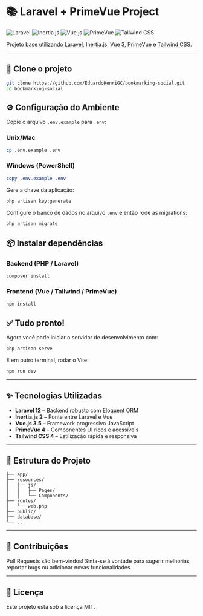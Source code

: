 # 📚 Laravel + PrimeVue Project

![Laravel](https://img.shields.io/badge/Laravel-v12-%23f9322c)
![Inertia.js](https://img.shields.io/badge/Inertia.js-v2-%236b46c1)
![Vue.js](https://img.shields.io/badge/Vue.js-v3.5-%2342b883)
![PrimeVue](https://img.shields.io/badge/PrimeVue-v4-%2310b981)
![Tailwind CSS](https://img.shields.io/badge/Tailwind_CSS-v4-%230284c7)

Projeto base utilizando [Laravel](https://laravel.com/docs/master), [Inertia.js](https://inertiajs.com/), [Vue 3](https://vuejs.org/), [PrimeVue](https://primevue.org/) e [Tailwind CSS](https://tailwindcss.com/).

---

## 🚀 Clone o projeto

```bash
git clone https://github.com/EduardoHenriGC/bookmarking-social.git
cd bookmarking-social
```

## ⚙️ Configuração do Ambiente

Copie o arquivo `.env.example` para `.env`:

### Unix/Mac
```bash
cp .env.example .env
```

### Windows (PowerShell)
```powershell
copy .env.example .env
```

Gere a chave da aplicação:

```bash
php artisan key:generate
```

Configure o banco de dados no arquivo `.env` e então rode as migrations:

```bash
php artisan migrate
```

## 📦 Instalar dependências

### Backend (PHP / Laravel)
```bash
composer install
```

### Frontend (Vue / Tailwind / PrimeVue)
```bash
npm install
```

## ✅ Tudo pronto!

Agora você pode iniciar o servidor de desenvolvimento com:

```bash
php artisan serve
```

E em outro terminal, rodar o Vite:

```bash
npm run dev
```

---

## ✨ Tecnologias Utilizadas

- **Laravel 12** – Backend robusto com Eloquent ORM
- **Inertia.js 2** – Ponte entre Laravel e Vue
- **Vue.js 3.5** – Framework progressivo JavaScript
- **PrimeVue 4** – Componentes UI ricos e acessíveis
- **Tailwind CSS 4** – Estilização rápida e responsiva

---

## 📁 Estrutura do Projeto

```
├── app/
├── resources/
│   ├── js/
│   │   ├── Pages/
│   │   └── Components/
├── routes/
│   └── web.php
├── public/
├── database/
└── ...
```

---

## 🧪 Contribuições

Pull Requests são bem-vindos! Sinta-se à vontade para sugerir melhorias, reportar bugs ou adicionar novas funcionalidades.

---

## 📝 Licença

Este projeto está sob a licença MIT.
